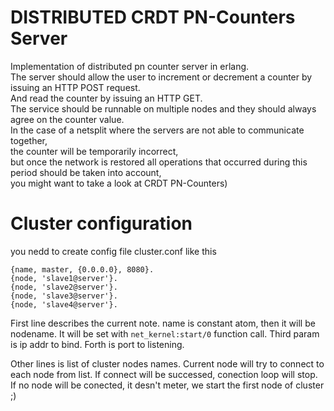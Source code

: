 DISTRIBUTED CRDT PN-Counters Server
======================

Implementation of distributed pn counter server in erlang.   
The server should allow the user to increment or decrement a counter by issuing an HTTP POST request.   
And read the counter by issuing an HTTP GET.   
The service should be runnable on multiple nodes and they should always agree on the counter value.   
In the case of a netsplit where the servers are not able to communicate together,   
the counter will be temporarily incorrect,   
but once the network is restored all operations that occurred during this period should be taken into account,   
you might want to take a look at CRDT PN-Counters)   


Cluster configuration
=====================
you nedd to create config file cluster.conf like this
```
{name, master, {0.0.0.0}, 8080}.
{node, 'slave1@server'}.
{node, 'slave2@server'}.
{node, 'slave3@server'}.
{node, 'slave4@server'}.
```    

First line describes the current note.
name is constant atom, then it will be nodename. It will be set with ```net_kernel:start/0``` function call.
Third param is ip addr to bind.
Forth is port to listening.

Other lines is list of cluster nodes names.
Current node will try to connect to each node from list.
If connect will be successed, conection loop will stop.
If no node will be conected, it desn't meter, we start the first node of cluster ;)
